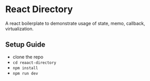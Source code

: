 # React Directory

A react boilerplate to demonstrate usage of state, memo, callback, virtualization.

## Setup Guide
- clone the repo
- `cd reaact-directory`
- `npm install`
- `npm run dev`